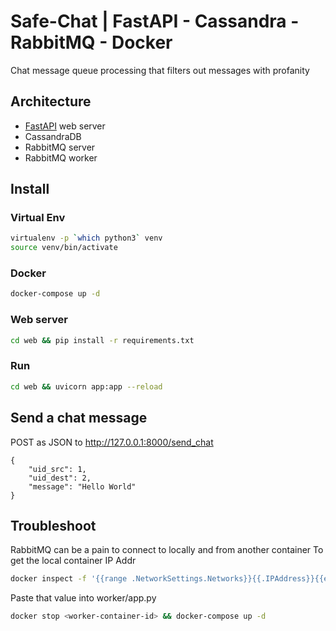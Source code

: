 # Safe-Chat | FastAPI - Cassandra - RabbitMQ - Docker

Chat message queue processing that filters out messages with profanity

## Architecture

- [FastAPI](https://fastapi.tiangolo.com/) web server
- CassandraDB
- RabbitMQ server
- RabbitMQ worker


## Install

### Virtual Env

```bash
virtualenv -p `which python3` venv
source venv/bin/activate
``` 

### Docker

```bash
docker-compose up -d
``` 

### Web server

```bash
cd web && pip install -r requirements.txt
``` 

### Run 

```bash
cd web && uvicorn app:app --reload
``` 

## Send a chat message

POST as JSON to http://127.0.0.1:8000/send_chat
```
{
    "uid_src": 1,
    "uid_dest": 2,
    "message": "Hello World"
}
```

## Troubleshoot

RabbitMQ can be a pain to connect to locally and from another container
To get the local container IP Addr 
```bash
docker inspect -f '{{range .NetworkSettings.Networks}}{{.IPAddress}}{{end}}' <RabbitMQ-container-id>
``` 
Paste that value into worker/app.py
```bash
docker stop <worker-container-id> && docker-compose up -d
``` 
